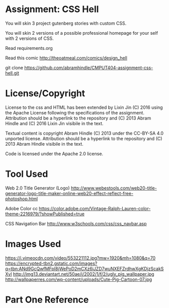 Assignment: CSS Hell
====================

You will skin 3 project gutenberg stories with custom CSS.

You will skin 2 versions of a possible professional homepage for your
self with 2 versions of CSS.

Read requirements.org

Read this comic http://theoatmeal.com/comics/design_hell

git clone https://github.com/abramhindle/CMPUT404-assignment-css-hell.git

License/Copyright
=================
License to the css and HTML has been extended by Lixin Jin (C) 2016 
using the Apache License following the specifications of the assignment. Attribution should be a hyperlink to the repository and (C) 2013 Abram Hindle and (C) 2016 Lixin Jin visibile in the text.

Textual content is copyright Abram Hindle (C) 2013 under the CC-BY-SA
4.0 unported license. Attribution should be a hyperlink to the
repository and (C) 2013 Abram Hindle visibile in the text.

Code is licensed under the Apache 2.0 license.

Tool Used
=================
Web 2.0 Title Generator (Logo)
http://www.webestools.com/web20-title-generator-logo-title-maker-online-web20-effect-reflect-free-photoshop.html

Adobe Color cc
https://color.adobe.com/Vintage-Ralph-Lauren-color-theme-2216979/?showPublished=true

CSS Navigation Bar
http://www.w3schools.com/css/css_navbar.asp

Images Used
=================
https://i.vimeocdn.com/video/553221112.jpg?mw=1920&mh=1080&q=70
https://encrypted-tbn2.gstatic.com/images?q=tbn:ANd9GcQwfMFpI8jWePoD2mCXz6iJZD7wuNXEFZrdhwXgKDjzScakSXvl
http://img13.deviantart.net/50ae/i/2002/1/f/2/ugly_pig_wallpaper.jpg
http://wallpaperres.com/wp-content/uploads/Cute-Pig-Cartoon-07.jpg

Part One Reference
=================
